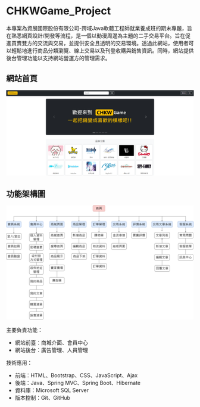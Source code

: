 # CHKWGame_Project
本專案為資展國際股份有限公司-跨域Java軟體工程師就業養成班的期末專題，旨在熟悉網頁設計/開發等流程，是一個以動漫周邊為主題的二手交易平台。旨在促進買賣雙方的交流與交易，並提供安全且透明的交易環境。透過此網站，使用者可以輕鬆地進行商品分類瀏覽、線上交易以及刊登收購與銷售資訊。同時，網站提供後台管理功能以支持網站營運方的管理需求。

## 網站首頁
![image](https://github.com/Mantle1998/CHKWGame_Project/blob/main/%E7%B6%B2%E7%AB%99%E9%A6%96%E9%A0%81.png)


## 功能架構圖
![image](https://github.com/Mantle1998/CHKWGame_Project/blob/main/%E7%B6%B2%E7%AB%99%E5%8A%9F%E8%83%BD%E6%9E%B6%E6%A7%8B.png)

主要負責功能：

  - 網站前臺：商城介面、會員中心
  - 網站後台：廣告管理、人員管理


技術應用：

  - 前端：HTML、Bootstrap、CSS、JavaScript、Ajax
  - 後端：Java、Spring MVC、Spring Boot、Hibernate
  - 資料庫：Microsoft SQL Server
  - 版本控制：Git、GitHub
